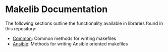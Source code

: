 # Makelib Documentation
The following sections outline the functionality available in libraries found in this repository:

 - [Common](COMMON.md): Common methods for writing makefiles
 - [Ansible](ANSIBLE.md): Methods for writing Ansible oriented makefiles
